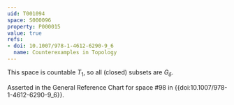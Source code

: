 ```yaml
---
uid: T001094
space: S000096
property: P000015
value: true
refs:
- doi: 10.1007/978-1-4612-6290-9_6
  name: Counterexamples in Topology
---
```


This space is countable $T_1$, so all (closed) subsets are $G_\delta$.

Asserted in the General Reference Chart for space #98 in
{{doi:10.1007/978-1-4612-6290-9_6}}.
